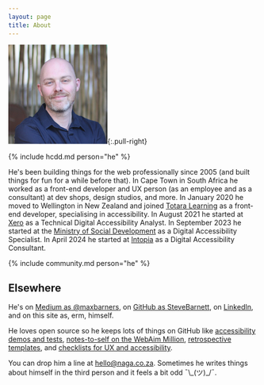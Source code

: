 ```yaml
---
layout: page
title: About
---
```


![](/img/SteveBarnett.jpg){:.pull-right}

{% include hcdd.md person="he" %}

He's been building things for the web professionally since 2005 (and built things for fun for a while before that). In Cape Town in South Africa he worked as a front-end developer and UX person (as an employee and as a consultant) at dev shops, design studios, and more. In January 2020 he moved to Wellington in New Zealand and joined [Totara Learning](https://www.totaralearning.com/) as a front-end developer, specialising in accessibility. In August 2021 he started at [Xero](https://www.xero.com/) as a Technical Digital Accessibility Analyst. In September 2023 he started at the [Ministry of Social Development](https://msd.govt.nz/) as a Digital Accessibility Specialist. In April 2024 he started at [Intopia](https://intopia.digital/) as a Digital Accessibility Consultant.

{% include community.md person="he" %}

## Elsewhere

He's on [Medium as @maxbarners](https://medium.com/@maxbarners), on [GitHub as SteveBarnett](https://github.com/SteveBarnett/), on [LinkedIn](https://www.linkedin.com/in/steve-barnett/), and on this site as, erm, himself.

He loves open source so he keeps lots of things on GitHub like [accessibility demos and tests](https://github.com/SteveBarnett/a11y-demos-and-tests), [notes-to-self on the WebAim Million](https://github.com/SteveBarnett/WebAIM-Million), [retrospective templates](https://github.com/SteveBarnett/Freelancer-Friday-Flections), and [checklists for UX and accessibility](https://github.com/SteveBarnett/Checklists).

You can drop him a line at [hello@naga.co.za](mailto:hello@naga.co.za). Sometimes he writes things about himself in the third person and it feels a bit odd<span aria-hidden="true"> ¯\\\_(ツ)_/¯</span>.
